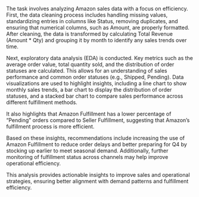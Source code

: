 The task involves analyzing Amazon sales data with a focus on efficiency. First, the data cleaning process includes handling missing values, standardizing entries in columns like Status, removing duplicates, and ensuring that numerical columns, such as Amount, are properly formatted. After cleaning, the data is transformed by calculating Total Revenue (Amount * Qty) and grouping it by month to identify any sales trends over time.

Next, exploratory data analysis (EDA) is conducted. Key metrics such as the average order value, total quantity sold, and the distribution of order statuses are calculated. This allows for an understanding of sales performance and common order statuses (e.g., Shipped, Pending). Data visualizations are used to highlight insights, including a line chart to show monthly sales trends, a bar chart to display the distribution of order statuses, and a stacked bar chart to compare sales performance across different fulfillment methods.

 It also highlights that Amazon Fulfillment has a lower percentage of “Pending” orders compared to Seller Fulfillment, suggesting that Amazon’s fulfillment process is more efficient.

Based on these insights, recommendations include increasing the use of Amazon Fulfillment to reduce order delays and better preparing for Q4 by stocking up earlier to meet seasonal demand. Additionally, further monitoring of fulfillment status across channels may help improve operational efficiency.

This analysis provides actionable insights to improve sales and operational strategies, ensuring better alignment with demand patterns and fulfillment efficiency.
